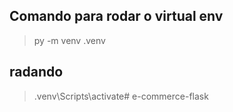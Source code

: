 


## Comando para rodar o virtual env

> py -m venv .venv

## radando 

> .venv\Scripts\activate#   e - c o m m e r c e - f l a s k  
 